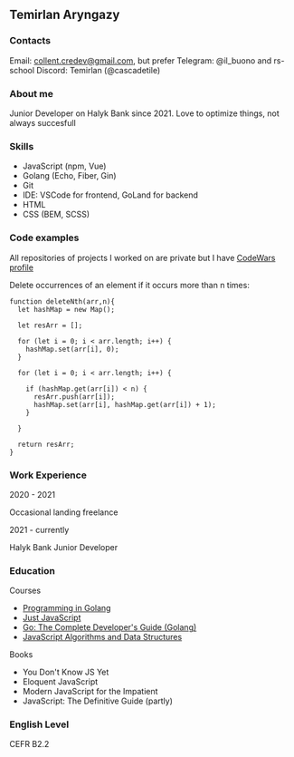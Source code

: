 ## Temirlan Aryngazy

### Contacts

Email: collent.credev@gmail.com, but prefer Telegram: @il_buono and rs-school Discord: Temirlan (@cascadetile) 

### About me

Junior Developer on Halyk Bank since 2021. Love to optimize things, not always succesfull

### Skills

* JavaScript (npm, Vue)
* Golang (Echo, Fiber, Gin)
* Git
* IDE: VSCode for frontend, GoLand for backend
* HTML 
* CSS (BEM, SCSS)

### Code examples

All repositories of projects I worked on are private but I have [CodeWars profile](https://www.codewars.com/users/SeverBryan/completed_solutions)

Delete occurrences of an element if it occurs more than n times:

```
function deleteNth(arr,n){
  let hashMap = new Map();
  
  let resArr = [];
  
  for (let i = 0; i < arr.length; i++) {
    hashMap.set(arr[i], 0);
  }
  
  for (let i = 0; i < arr.length; i++) {

    if (hashMap.get(arr[i]) < n) {
      resArr.push(arr[i]);
      hashMap.set(arr[i], hashMap.get(arr[i]) + 1);
    }
    
  }
  
  return resArr;
}
```

### Work Experience

2020 - 2021 

Occasional landing freelance

2021 - currently

Halyk Bank Junior Developer

### Education

Courses
* [Programming in Golang](https://stepik.org/course/54403/promo)
* [Just JavaScript](https://justjavascript.com/)
* [Go: The Complete Developer's Guide (Golang)](https://www.udemy.com/course/go-the-complete-developers-guide)
* [JavaScript Algorithms and Data Structures](https://www.freecodecamp.org/learn/javascript-algorithms-and-data-structures/)

Books
* You Don't Know JS Yet
* Eloquent JavaScript
* Modern JavaScript for the Impatient
* JavaScript: The Definitive Guide (partly)


### English Level

CEFR B2.2
